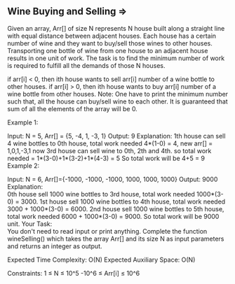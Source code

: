 Wine Buying and Selling   =>
------------------------  



Given an array, Arr[] of size N represents N house built along a straight line with equal distance between adjacent houses. Each house has a certain number of wine and they want to buy/sell those wines to other houses. Transporting one bottle of wine from one house to an adjacent house results in one unit of work. The task is to find the minimum number of work is required to fulfill all the demands of those N houses.

if arr[i] < 0, then ith house wants to sell arr[i] number of a wine bottle to other houses.
if arr[i] > 0, then ith house wants to buy arr[i] number of a wine bottle from other houses.
Note: One have to print the minimum number such that, all the house can buy/sell wine to each other.
It is guaranteed that sum of all the elements of the array will be 0.

Example 1:

Input: N = 5,
Arr[] = {5, -4, 1, -3, 1}
Output: 9
Explanation: 
1th house can sell 4 wine bottles to 0th house,
total work needed 4*(1-0) = 4, new arr[] = 1,0,1,-3,1
now 3rd house can sell wine to 0th, 2th and 4th.
so total work needed = 1*(3-0)+1*(3-2)+1*(4-3) = 5
So total work will be 4+5 = 9
Example 2: 

Input: N = 6,
Arr[]={-1000, -1000, -1000, 1000, 1000, 1000}
Output: 9000
Explanation:  
0th house sell 1000 wine bottles to 3rd house, 
total work needed 1000*(3-0) = 3000. 
1st house sell 1000 wine bottles to 4th house,
total work needed 3000 + 1000*(3-0) = 6000.
2nd house sell 1000 wine bottles to 5th house,
total work needed 6000 + 1000*(3-0) = 9000. 
So total work will be 9000 unit.
Your Task:  
You don't need to read input or print anything. Complete the function wineSelling() which takes the array Arr[] and its size N as input parameters and returns an integer as output.

Expected Time Complexity: O(N)
Expected Auxiliary Space: O(N)


Constraints:
1 ≤ N ≤ 10^5
-10^6 ≤ Arr[i] ≤ 10^6
